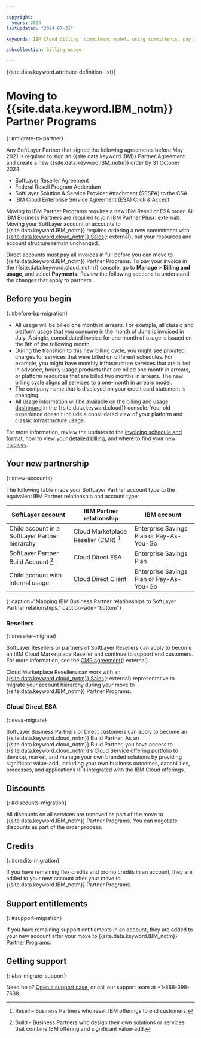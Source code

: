 ```yaml
---

copyright:
  years: 2024
lastupdated: "2024-07-31"

keywords: IBM Cloud billing, commitment model, using commitments, pay as you go with committed use, enterprise savings plan

subcollection: billing-usage

---
```



{{site.data.keyword.attribute-definition-list}}


# Moving to {{site.data.keyword.IBM_notm}} Partner Programs
{: #migrate-to-partner}

Any SoftLayer Partner that signed the following agreements before May 2021 is required to sign an {{site.data.keyword.IBM}} Partner Agreement and create a new {{site.data.keyword.IBM_notm}} order by 31 October 2024:
- SoftLayer Reseller Agreement
- Federal Resell Program Addendum
- SoftLayer Solution & Service Provider Attachment (SSSPA) to the CSA
- IBM Cloud Enterprise Service Agreement (ESA) Click & Accept

Moving to IBM Partner Programs requires a new IBM Resell or ESA order. All IBM Business Partners are required to join [IBM Partner Plus](https://www.ibm.com/partnerplus/){: external}. Moving your SoftLayer account or accounts to {{site.data.keyword.IBM_notm}} requires ordering a new commitment with [{{site.data.keyword.cloud_notm}} Sales](https://www.ibm.com/cloud?contactmodule){: external}, but your resources and account structure remain unchanged.

Direct accounts must pay all invoices in full before you can move to {{site.data.keyword.IBM_notm}} Partner Programs. To pay your invoice in the {{site.data.keyword.cloud_notm}} console, go to **Manage** > **Billing and usage**, and select **Payments**. Review the following sections to understand the changes that apply to partners.

## Before you begin
{: #before-bp-migration}

- All usage will be billed one month in arrears. For example, all classic and platform usage that you consume in the month of June is invoiced in July. A single, consolidated invoice for one month of usage is issued on the 8th of the following month.
- During the transition to this new billing cycle, you might see prorated charges for services that were billed on different schedules. For example, you might have monthly infrastructure services that are billed in advance, hourly usage products that are billed one month in arrears, or platform resources that are billed two months in arrears. The new billing cycle aligns all services to a one-month in arrears model.
- The company name that is displayed on your credit card statement is changing.
- All usage information will be available on the [billing and usage dashboard](/billing/) in the {{site.data.keyword.cloud}} console. Your old experience doesn't include a consilidated view of your platform and classic infrastructure usage.

For more information, review the updates to the [invoicing schedule and format](/docs/billing-usage?topic=billing-usage-migrate-to-simple#invoice-compare), how to view your [detailed billing](/docs/billing-usage?topic=billing-usage-migrate-to-simple#find-detials), and where to find your new [invoices](/docs/billing-usage?topic=billing-usage-migrate-to-simple#new-invoices).

## Your new partnership
{: #new-accounts}

The following table maps your SoftLayer Partner account type to the equivalent IBM Partner relationship and account type:

| SoftLayer account | IBM Partner relationship | IBM account |
|--------------|------------------|------------------------|
| Child account in a SoftLayer Partner hierarchy | Cloud Marketplace Reseller (CMR) [^tabletext] | Enterprise Savings Plan or Pay-As-You-Go |
| SoftLayer Partner Build Account [^tabletext2] | Cloud Direct ESA | Enterprise Savings Plan |
| Child account with internal usage | Cloud Direct Client | Enterprise Savings Plan or Pay-As-You-Go |
{: caption="Mapping IBM Business Partner relationships to SoftLayer Partner relationships." caption-side="bottom"}

[^tabletext]: Resell – Business Partners who resell IBM offerings to end customers.
[^tabletext2]: Build - Business Partners who design their own solutions or services that combine IBM offering and significant value-add.

### Resellers
{: #reseller-migrate}

SoftLayer Resellers or partners of SoftLayer Resellers can apply to become an IBM Cloud Marketplace Reseller and continue to support end customers. For more information, see the [CMR agreement](https://ibm.seismic.com/Link/Content/DC8bm264qQjb88QBp8fcc7bXbX68){: external}.

Cloud Marketplace Resellers can work with an [{{site.data.keyword.cloud_notm}} Sales](https://www.ibm.com/cloud?contactmodule){: external} representative to migrate your account hierarchy during your move to {{site.data.keyword.IBM_notm}} Partner Programs.

### Cloud Direct ESA
{: #esa-migrate}

SoftLayer Business Partners or Direct customers can apply to become an {{site.data.keyword.cloud_notm}} Build Partner. As an {{site.data.keyword.cloud_notm}} Build Partner, you have access to {{site.data.keyword.cloud_notm}}’s Cloud Service offering portfolio to develop, market, and manage your own branded solutions by providing significant value-add, including your own business outcomes, capabilities, processes, and applications (IP) integrated with the IBM Cloud offerings.

## Discounts
{: #discounts-migration}

All discounts on all services are removed as part of the move to {{site.data.keyword.IBM_notm}} Partner Programs. You can negotiate discounts as part of the order process.

## Credits
{: #credits-migration}

If you have remaining flex credits and promo credits in an account, they are added to your new account after your move to {{site.data.keyword.IBM_notm}} Partner Programs.

## Support entitlements
{: #support-migration}

If you have remaining support entitlements in an account, they are added to your new account after your move to {{site.data.keyword.IBM_notm}} Partner Programs.

## Getting support
{: #bp-migrate-support}

Need help? [Open a support case](/unifiedsupport/supportcenter), or call our support team at +1-866-398-7638.
